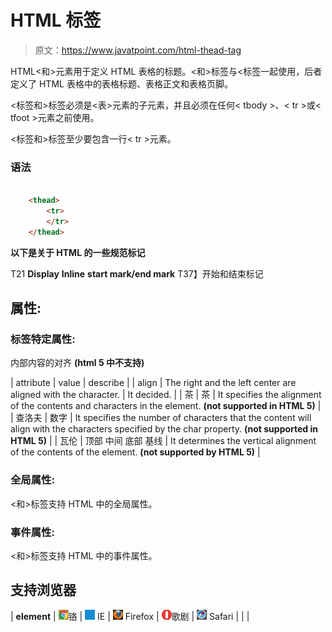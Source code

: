 # HTML 标签

> 原文：<https://www.javatpoint.com/html-thead-tag>

HTML<和>元素用于定义 HTML 表格的标题。<和>标签与<标签一起使用，后者定义了 HTML 表格中的表格标题、表格正文和表格页脚。

<标签和>标签必须是<表>元素的子元素，并且必须在任何< tbody >、< tr >或< tfoot >元素之前使用。

<标签和>标签至少要包含一行< tr >元素。

### 语法

```html

    <thead>
  		<tr>
  		</tr>
  	</thead>

```

**以下是关于 HTML 的一些规范<the and>标记**

T21 **Display** **Inline** **start mark/end mark** T37】开始和结束标记

## 属性:

### 标签特定属性:

内部内容的对齐 **(html 5 中不支持)**

| attribute | value | describe |
| align | The right
and the left
center
are aligned with the
character. | It decided. |
| 茶 | 茶 | It specifies the alignment of the contents and characters in the element. **(not supported in HTML 5)** |
| 查洛夫 | 数字 | It specifies the number of characters that the content will align with the characters specified by the char property. **(not supported in HTML 5)** |
| 瓦伦 | 顶部
中间
底部
基线 | It determines the vertical alignment of the contents of the element. **(not supported by HTML 5)** |

### 全局属性:

<和>标签支持 HTML 中的全局属性。

### 事件属性:

<和>标签支持 HTML 中的事件属性。

## 支持浏览器

| **element** | ![chrome browser](img/4fbdc93dc2016c5049ed108e7318df19.png)铬 | ![ie browser](img/83dd23df1fe8373fd5bf054b2c1dd88b.png) IE | ![firefox browser](img/4f001fff393888a8a807ed29b28145d1.png) Firefox | ![opera browser](img/6cad4a592cc69a052056a0577b4aac65.png)歌剧 | ![safari browser](img/a0f6a9711a92203c5dc5c127fe9c9fca.png) Safari |
|  |